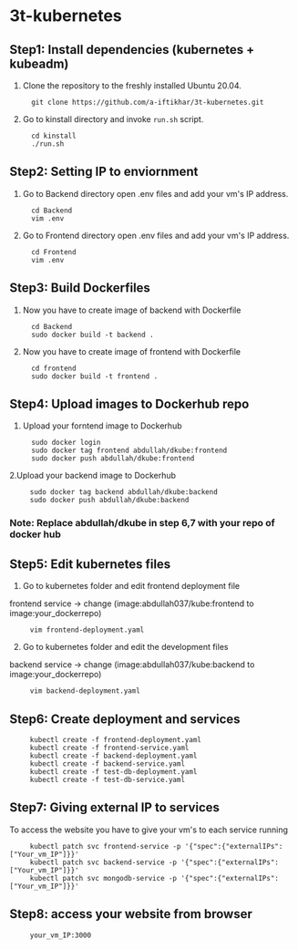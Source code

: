 # 3t-kubernetes

## Step1: Install dependencies (kubernetes + kubeadm)
1. Clone the repository to the freshly installed Ubuntu 20.04.

         git clone https://github.com/a-iftikhar/3t-kubernetes.git
     
2. Go to kinstall directory and invoke `run.sh` script.
         
         cd kinstall
         ./run.sh  

## Step2: Setting IP to enviornment 

1. Go to Backend directory open .env files and add your vm's IP address.
         
         cd Backend
         vim .env

2. Go to Frontend directory open .env files and add your vm's IP address.
         
         cd Frontend
         vim .env
         
## Step3: Build Dockerfiles

1. Now you have to create image of backend with Dockerfile
         
         cd Backend
         sudo docker build -t backend .

2. Now you have to create image of frontend with Dockerfile
         
         cd frontend
         sudo docker build -t frontend .
         
## Step4: Upload images to Dockerhub repo
         
1. Upload your forntend image to Dockerhub
         
         sudo docker login
         sudo docker tag frontend abdullah/dkube:frontend
         sudo docker push abdullah/dkube:frontend

2.Upload your backend image to Dockerhub

         sudo docker tag backend abdullah/dkube:backend
         sudo docker push abdullah/dkube:backend
         
### Note: Replace abdullah/dkube in step 6,7 with your repo of docker hub

## Step5: Edit kubernetes files

1. Go to kubernetes folder and edit frontend deployment file

frontend service -> change (image:abdullah037/kube:frontend to image:your_dockerrepo)
         
         vim frontend-deployment.yaml 

2. Go to kubernetes folder and edit the development files

backend service -> change (image:abdullah037/kube:backend to image:your_dockerrepo)
         
         vim backend-deployment.yaml
         
## Step6: Create deployment and services 

         kubectl create -f frontend-deployment.yaml
         kubectl create -f frontend-service.yaml
         kubectl create -f backend-deployment.yaml
         kubectl create -f backend-service.yaml
         kubectl create -f test-db-deployment.yaml
         kubectl create -f test-db-service.yaml

## Step7: Giving external IP to services

To access the website you have to give your vm's to each service running
         
         kubectl patch svc frontend-service -p '{"spec":{"externalIPs":["Your_vm_IP"]}}' 
         kubectl patch svc backend-service -p '{"spec":{"externalIPs":["Your_vm_IP"]}}'
         kubectl patch svc mongodb-service -p '{"spec":{"externalIPs":["Your_vm_IP"]}}'

## Step8: access your website from browser
          
         your_vm_IP:3000












